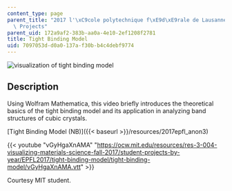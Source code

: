```yaml
---
content_type: page
parent_title: "2017 l'\xC9cole polytechnique f\xE9d\xE9rale de Lausanne (EPFL) Student\
  \ Projects"
parent_uid: 172a9af2-383b-aa0a-4e10-2ef1208f2781
title: Tight Binding Model
uid: 7097053d-d0a0-137a-f30b-b4c4debf9774
---
```


![visualization of tight binding model](BASEURL_PLACEHOLDER/resources/mitres_3_004f17_26_anon)

Description
-----------

Using Wolfram Mathematica, this video briefly introduces the theoretical basics of the tight binding model and its application in analyzing band structures of cubic crystals.

[Tight Binding Model (NB)]({{< baseurl >}}/resources/2017epfl_anon3)

{{< youtube "vGyHgaXnAMA" "https://ocw.mit.edu/resources/res-3-004-visualizing-materials-science-fall-2017/student-projects-by-year/EPFL2017/tight-binding-model/tight-binding-model/vGyHgaXnAMA.vtt" >}}

Courtesy MIT student.
